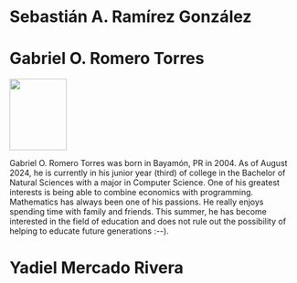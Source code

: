 # Sebastián A. Ramírez González

# Gabriel O. Romero Torres



<image
  src="gabriel.png"
  width = 100px
  height = 125px>



Gabriel O. Romero Torres was born in Bayamón, PR in 2004. As of August 2024, he is currently in his junior year (third) of college in the Bachelor of Natural Sciences with a major in Computer Science. One of his greatest interests is being able to combine economics with programming. Mathematics has always been one of his passions. He really enjoys spending time with family and friends. This summer, he has become interested in the field of education and does not rule out the possibility of helping to educate future generations :--).

# Yadiel Mercado Rivera

<!---
RomRamMarket/RomRamMarket is a ✨ special ✨ repository because its `README.md` (this file) appears on your GitHub profile.
You can click the Preview link to take a look at your changes.
--->
